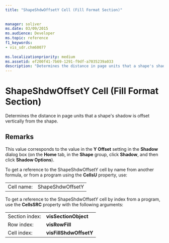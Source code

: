```yaml
---
title: "ShapeShdwOffsetY Cell (Fill Format Section)"
 
 
manager: soliver
ms.date: 03/09/2015
ms.audience: Developer
ms.topic: reference
f1_keywords:
- vis_sdr.chm60077
 
ms.localizationpriority: medium
ms.assetid: ef200f41-7b69-1291-f9df-a7035239a033
description: "Determines the distance in page units that a shape's shadow is offset vertically from the shape."
---
```


# ShapeShdwOffsetY Cell (Fill Format Section)

Determines the distance in page units that a shape's shadow is offset vertically from the shape.
  
## Remarks

This value corresponds to the value in the **Y Offset** setting in the **Shadow** dialog box (on the **Home** tab, in the **Shape** group, click **Shadow**, and then click **Shadow Options**).
  
To get a reference to the ShapeShdwOffsetY cell by name from another formula, or from a program using the **CellsU** property, use: 
  
|||
|:-----|:-----|
| Cell name:  <br/> | ShapeShdwOffsetY  <br/> |
   
To get a reference to the ShapeShdwOffsetY cell by index from a program, use the **CellsSRC** property with the following arguments: 
  
|||
|:-----|:-----|
| Section index:  <br/> |**visSectionObject** <br/> |
| Row index:  <br/> |**visRowFill** <br/> |
| Cell index:  <br/> |**visFillShdwOffsetY** <br/> |
   

